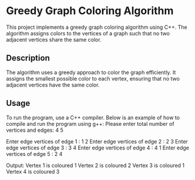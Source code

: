 # Greedy Graph Coloring Algorithm

This project implements a greedy graph coloring algorithm using C++. The algorithm assigns colors to the vertices of a graph such that no two adjacent vertices share the same color.

## Description

The algorithm uses a greedy approach to color the graph efficiently. It assigns the smallest possible color to each vertex, ensuring that no two adjacent vertices have the same color.

## Usage

To run the program, use a C++ compiler. Below is an example of how to compile and run the program using g++:
Please enter total number of vertices and edges:
4 5

Enter edge vertices of edge 1 : 1 2
Enter edge vertices of edge 2 : 2 3
Enter edge vertices of edge 3 : 3 4
Enter edge vertices of edge 4 : 4 1
Enter edge vertices of edge 5 : 2 4

Output:
Vertex 1 is coloured 1
Vertex 2 is coloured 2
Vertex 3 is coloured 1
Vertex 4 is coloured 3
